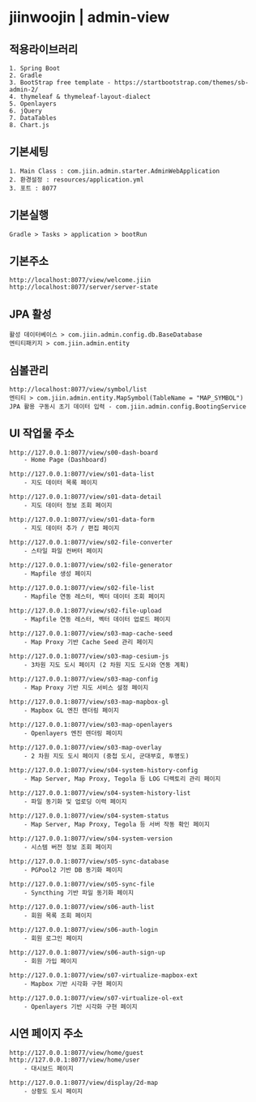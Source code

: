 # jiinwoojin | admin-view

## 적용라이브러리

	1. Spring Boot
	2. Gradle
 	3. BootStrap free template - https://startbootstrap.com/themes/sb-admin-2/
	4. thymeleaf & thymeleaf-layout-dialect
 	5. Openlayers
 	6. jQuery
 	7. DataTables
 	8. Chart.js
 	

## 기본세팅

	1. Main Class : com.jiin.admin.starter.AdminWebApplication
	2. 환경설정 : resources/application.yml
	3. 포트 : 8077

## 기본실행

	Gradle > Tasks > application > bootRun
	
## 기본주소

	http://localhost:8077/view/welcome.jiin
	http://localhost:8077/server/server-state

## JPA 활성
	
	활성 데이터베이스 > com.jiin.admin.config.db.BaseDatabase
	엔티티패키지 > com.jiin.admin.entity

## 심볼관리
    
    http://localhost:8077/view/symbol/list
    엔티티 > com.jiin.admin.entity.MapSymbol(TableName = "MAP_SYMBOL")
    JPA 활용 구동시 초기 데이터 입력 - com.jiin.admin.config.BootingService

## UI 작업물 주소

    http://127.0.0.1:8077/view/s00-dash-board
        - Home Page (Dashboard)
    
    http://127.0.0.1:8077/view/s01-data-list
        - 지도 데이터 목록 페이지
        
    http://127.0.0.1:8077/view/s01-data-detail
        - 지도 데이터 정보 조회 페이지
    
    http://127.0.0.1:8077/view/s01-data-form
        - 지도 데이터 추가 / 편집 페이지
        
    http://127.0.0.1:8077/view/s02-file-converter
        - 스타일 파일 컨버터 페이지
        
    http://127.0.0.1:8077/view/s02-file-generator
        - Mapfile 생성 페이지
        
    http://127.0.0.1:8077/view/s02-file-list
        - Mapfile 연동 레스터, 벡터 데이터 조회 페이지
        
    http://127.0.0.1:8077/view/s02-file-upload
        - Mapfile 연동 레스터, 벡터 데이터 업로드 페이지
        
    http://127.0.0.1:8077/view/s03-map-cache-seed
        - Map Proxy 기반 Cache Seed 관리 페이지
        
    http://127.0.0.1:8077/view/s03-map-cesium-js
        - 3차원 지도 도시 페이지 (2 차원 지도 도시와 연동 계획)
    	
    http://127.0.0.1:8077/view/s03-map-config
        - Map Proxy 기반 지도 서비스 설정 페이지 
        
    http://127.0.0.1:8077/view/s03-map-mapbox-gl
        - Mapbox GL 엔진 렌더링 페이지
        
    http://127.0.0.1:8077/view/s03-map-openlayers
        - Openlayers 엔진 렌더링 페이지
        
    http://127.0.0.1:8077/view/s03-map-overlay
        - 2 차원 지도 도시 페이지 (중첩 도시, 군대부호, 투명도)
        
    http://127.0.0.1:8077/view/s04-system-history-config
        - Map Server, Map Proxy, Tegola 등 LOG 디렉토리 관리 페이지
        
    http://127.0.0.1:8077/view/s04-system-history-list
        - 파일 동기화 및 업로딩 이력 페이지
    
    http://127.0.0.1:8077/view/s04-system-status
        - Map Server, Map Proxy, Tegola 등 서버 작동 확인 페이지
        
    http://127.0.0.1:8077/view/s04-system-version
        - 시스템 버전 정보 조회 페이지
        
    http://127.0.0.1:8077/view/s05-sync-database
        - PGPool2 기반 DB 동기화 페이지
        
    http://127.0.0.1:8077/view/s05-sync-file
        - Syncthing 기반 파일 동기화 페이지
        
    http://127.0.0.1:8077/view/s06-auth-list
        - 회원 목록 조회 페이지
        
    http://127.0.0.1:8077/view/s06-auth-login
        - 회원 로그인 페이지
        
    http://127.0.0.1:8077/view/s06-auth-sign-up
        - 회원 가입 페이지
        
    http://127.0.0.1:8077/view/s07-virtualize-mapbox-ext
        - Mapbox 기반 시각화 구현 페이지
        
    http://127.0.0.1:8077/view/s07-virtualize-ol-ext
        - Openlayers 기반 시각화 구현 페이지

## 시연 페이지 주소

    http://127.0.0.1:8077/view/home/guest
    http://127.0.0.1:8077/view/home/user
        - 대시보드 페이지
        
    http://127.0.0.1:8077/view/display/2d-map
        - 상황도 도시 페이지
